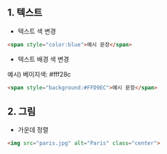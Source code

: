 ## 1. 텍스트
* 텍스트 색 변경
```html
<span style="color:blue">예시 문장</span>
```
* 텍스트 배경 색 변경

예시) 베이지색: #fff28c
```html
<span style="background:#FFD9EC">예시 문장</span>
```
## 2. 그림
* 가운데 정렬
```html
<img src="paris.jpg" alt="Paris" class="center">
```

